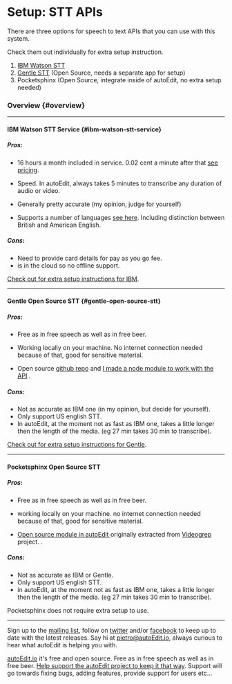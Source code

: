
# Setup: STT APIs

There are three options for speech to text APIs that you can use with this system.

Check them out individually for extra setup instruction.

1. [IBM Watson STT](/setup-stt-apis/setup-stt-apis-ibm.md)
2. [Gentle STT](/setup-stt-apis/setup-stt-apis-gentle.md) \(Open Source, needs a separate app for setup\)
3. Pocketsphinx \(Open Source, integrate inside of autoEdit, no extra setup needed\)

### Overview {#overview}

---

#### IBM Watson STT Service {#ibm-watson-stt-service}

##### Pros:

* 16 hours a month included in service. 0.02 cent a minute after that [see pricing](https://console.ng.bluemix.net/catalog/services/speech-to-text).

* Speed. In autoEdit, always takes 5 minutes to transcribe any duration of audio or video.

* Generally pretty accurate \(my opinion, judge for yourself\)

* Supports a number of languages [see here](https://console.ng.bluemix.net/catalog/services/speech-to-text). Including distinction between British and American English.

##### Cons:

* Need to provide card details for pay as you go fee.
* is in the cloud so no offline support.

[Check out for extra setup instructions for IBM](/setup-stt-apis/setup-stt-apis-ibm.md).

---

#### Gentle Open Source STT {#gentle-open-source-stt}

##### Pros:

* Free as in free speech as well as in free beer.

* Working locally on your machine. No internet connection needed because of that, good for sensitive material.

* Open source [github repo](https://lowerquality.com/gentle) and [I made a node module to work with the API](https://github.com/OpenNewsLabs/gentle_stt_node)
.

##### Cons:

* Not as accurate as IBM one \(in my opinion, but decide for yourself\).
* Only support US english STT.
* In autoEdit, at the moment not as fast as IBM one, takes a little longer then the length of the media. \(eg 27 min takes 30 min to transcribe\).

[Check out for extra setup instructions for Gentle](/setup-stt-apis-gentle.md).

---

#### Pocketsphinx Open Source STT

##### Pros:

* Free as in free speech as well as in free beer.

* working locally on your machine. no internet connection needed because of that, good for sensitive material.

* [Open source module in autoEdit ](https://github.com/OpenNewsLabs/autoEdit_2)originally extracted from [Videogrep](https://github.com/antiboredom/videogrep) project.
.

##### Cons:

* Not as accurate as IBM or Gentle.
* Only support US english STT.
* in autoEdit, at the moment not as fast as IBM one, takes a little longer then the length of the media. \(eg 27 min takes 30 min to transcribe\).

Pocketsphinx does not require extra setup to use.

---

<!--Donation notice -->

Sign up to the [mailing list](http://eepurl.com/cMzwSX), follow on [twitter](http://twitter.com/autoEdit2) and/or [facebook](https://www.facebook.com/autoEdit.io/) to keep up to date with the latest releases. Say hi at <a href="mailto:pietro@autoEdit.io?Subject=Hello" target="_top">pietro@autoEdit.io</a>, always curious to hear what autoEdit is helping you with.

[autoEdit.io](http://www.autoEdit.io) it's free and open source. Free as in free speech as well as in free beer. [Help support the autoEdit project to keep it that way](https://donorbox.org/c9762eef-0e08-468e-90cb-2d00643697f8?recurring=true). Support will go towards fixing bugs, adding features, provide support for users etc...



